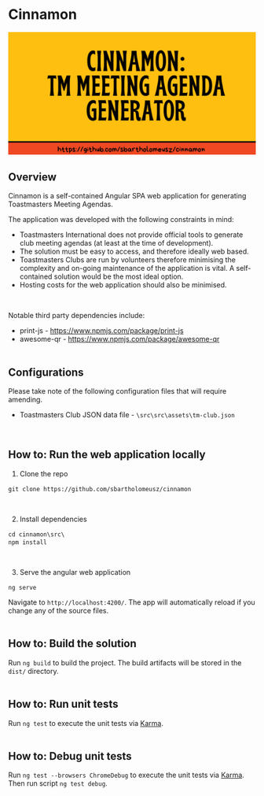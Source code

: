 # Cinnamon
![Banner](/docs/git-repo-banner.png?raw=true "")

## Overview
Cinnamon is a self-contained Angular SPA web application for generating Toastmasters Meeting Agendas.
<br /> 

The application was developed with the following constraints in mind:
* Toastmasters International does not provide official tools to generate club meeting agendas (at least at the time of development).
* The solution must be easy to access, and therefore ideally web based.
* Toastmasters Clubs are run by volunteers therefore minimising the complexity and on-going maintenance of the application is vital. A self-contained solution would be the most ideal option.
* Hosting costs for the web application should also be minimised.
<br /> 

Notable third party dependencies include:
* print-js - https://www.npmjs.com/package/print-js
* awesome-qr - https://www.npmjs.com/package/awesome-qr
<br /> <br /> 

## Configurations
Please take note of the following configuration files that will require amending.
* Toastmasters Club JSON data file - ```\src\src\assets\tm-club.json```
<br /> 

## How to: Run the web application locally
1. Clone the repo
```console
git clone https://github.com/sbartholomeusz/cinnamon
```
<br /> 

2. Install dependencies
```console
cd cinnamon\src\
npm install
```
<br />

3. Serve the angular web application
```console
ng serve
```

Navigate to `http://localhost:4200/`. The app will automatically reload if you change any of the source files.
<br /><br /> 

## How to: Build the solution
Run `ng build` to build the project. The build artifacts will be stored in the `dist/` directory.
<br /><br /> 

## How to: Run unit tests
Run `ng test` to execute the unit tests via [Karma](https://karma-runner.github.io).
<br /><br /> 

## How to: Debug unit tests
Run `ng test --browsers ChromeDebug` to execute the unit tests via [Karma](https://karma-runner.github.io).
<br /> 
Then run script `ng test debug`.

